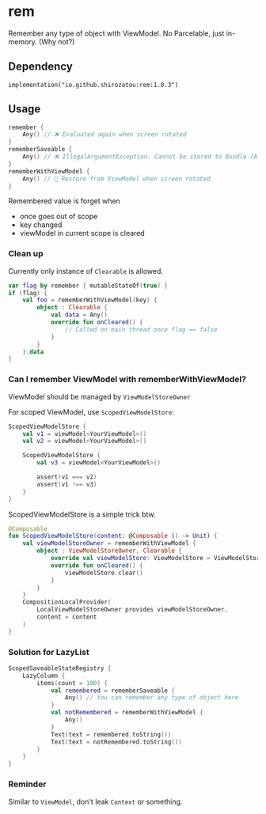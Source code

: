 # rem

Remember any type of object with ViewModel. No Parcelable, just in-memory. (Why not?)

## Dependency

`implementation("io.github.shirozatou:rem:1.0.3")`

## Usage

```kotlin
remember {
    Any() // ❌ Evaluated again when screen rotated
}
rememberSaveable {
    Any() // ❌ IllegalArgumentException. Cannot be stored to Bundle (Android)
}
rememberWithViewModel {
    Any() // 🥳 Restore from ViewModel when screen rotated
}
```

Remembered value is forget when
- once goes out of scope
- key changed
- viewModel in current scope is cleared

### Clean up

Currently only instance of `Clearable` is allowed.
```kotlin
var flag by remember { mutableStateOf(true) }
if (flag) {
    val foo = rememberWithViewModel(key) {
        object : Clearable {
            val data = Any()
            override fun onCleared() {
                // Called on main thread once flag == false
            }
        }
    }.data
}
```

### Can I remember ViewModel with rememberWithViewModel?

ViewModel should be managed by `ViewModelStoreOwner`

For scoped ViewModel, use `ScopedViewModelStore`:

```kotlin
ScopedViewModelStore {
    val v1 = viewModel<YourViewModel>()
    val v2 = viewModel<YourViewModel>()

    ScopedViewModelStore {
        val v3 = viewModel<YourViewModel>()

        assert(v1 === v2)
        assert(v1 !== v3)
    }
}
```
ScopedViewModelStore is a simple trick btw.
```kotlin
@Composable
fun ScopedViewModelStore(content: @Composable () -> Unit) {
    val viewModelStoreOwner = rememberWithViewModel {
        object : ViewModelStoreOwner, Clearable {
            override val viewModelStore: ViewModelStore = ViewModelStore()
            override fun onCleared() {
                viewModelStore.clear()
            }
        }
    }
    CompositionLocalProvider(
        LocalViewModelStoreOwner provides viewModelStoreOwner,
        content = content
    )
}
```

### Solution for LazyList
```kotlin
ScopedSaveableStateRegistry {
    LazyColumn {
        items(count = 100) {
            val remembered = rememberSaveable {
                Any() // You can remember any type of object here
            }
            val notRemembered = rememberWithViewModel {
                Any()
            }
            Text(text = remembered.toString())
            Text(text = notRemembered.toString())
        }
    }
}
```

### Reminder

Similar to `ViewModel`, don't leak `Context` or something.
